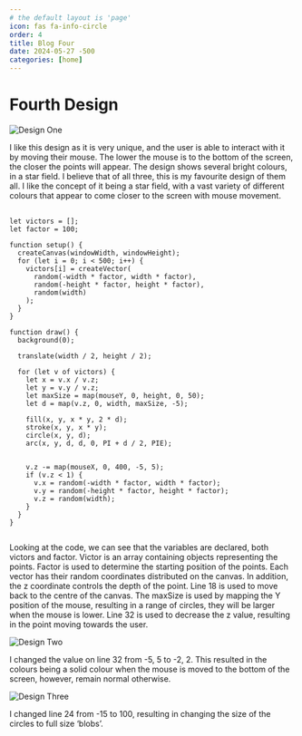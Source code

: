 ```yaml
---
# the default layout is 'page'
icon: fas fa-info-circle
order: 4
title: Blog Four
date: 2024-05-27 -500
categories: [home]
---
```


# Fourth Design

![Design One](/assets/lib/design13.png)

I like this design as it is very unique, and the user is able to interact with it by moving their mouse. The lower the mouse is to the bottom of the screen, the closer the points will appear. The design shows several bright colours, in a star field. I believe that of all three, this is my favourite design of them all. I like the concept of it being a star field, with a vast variety of different colours that appear to come closer to the screen with mouse movement.
<pre>
  <code class="p5">
let victors = [];
let factor = 100;

function setup() {
  createCanvas(windowWidth, windowHeight);
  for (let i = 0; i < 500; i++) {
    victors[i] = createVector(
      random(-width * factor, width * factor),
      random(-height * factor, height * factor),
      random(width)
    );
  }
}

function draw() {
  background(0);

  translate(width / 2, height / 2);

  for (let v of victors) {
    let x = v.x / v.z;
    let y = v.y / v.z;
    let maxSize = map(mouseY, 0, height, 0, 50);
    let d = map(v.z, 0, width, maxSize, -5);

    fill(x, y, x * y, 2 * d);
    stroke(x, y, x * y);
    circle(x, y, d);
    arc(x, y, d, d, 0, PI + d / 2, PIE);
    
    
    v.z -= map(mouseX, 0, 400, -5, 5);
    if (v.z < 1) {
      v.x = random(-width * factor, width * factor);
      v.y = random(-height * factor, height * factor);
      v.z = random(width);
    }
  }
}
  </code>
</pre>
Looking at the code, we can see that the variables are declared, both victors and factor. Victor is an array containing objects representing the points. Factor is used to determine the starting position of the points. Each vector has their random coordinates distributed on the canvas. In addition, the z coordinate controls the depth of the point. Line 18 is used to move back to the centre of the canvas. The maxSize is used by mapping the Y position of the mouse, resulting in a range of circles, they will be larger when the mouse is lower. Line 32 is used to decrease the z value, resulting in the point moving towards the user. 

![Design Two](/assets/lib/design14.png)

I changed the value on line 32 from -5, 5 to -2, 2. This resulted in the colours being a solid colour when the mouse is moved to the bottom of the screen, however, remain normal otherwise.

![Design Three](/assets/lib/design15.png)

I changed line 24 from -15 to 100, resulting in changing the size of the circles to full size ‘blobs’.
